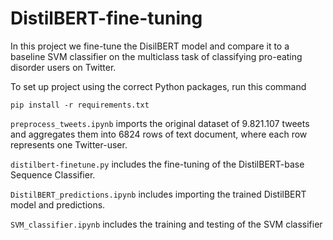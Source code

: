 # DistilBERT-fine-tuning
In this project we fine-tune the DisilBERT model and compare it to a baseline SVM classifier on the multiclass task of classifying pro-eating disorder users on Twitter.

To set up project using the correct Python packages, run this command
```
pip install -r requirements.txt
```

`preprocess_tweets.ipynb` imports the original dataset of 9.821.107 tweets and aggregates them into 6824 rows of text document, where each row represents one Twitter-user.

`distilbert-finetune.py` includes the fine-tuning of the DistilBERT-base Sequence Classifier.

`DistilBERT_predictions.ipynb` includes importing the trained DistilBERT model and predictions.

`SVM_classifier.ipynb` includes the training and testing of the SVM classifier

